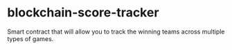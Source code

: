 # blockchain-score-tracker
Smart contract that will allow you to track the winning teams across multiple types of games.
